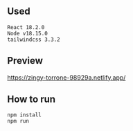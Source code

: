 ## Used
    React 18.2.0
    Node v18.15.0
    tailwindcss 3.3.2

## Preview
https://zingy-torrone-98929a.netlify.app/
    
## How to run
    npm install
    npm run
